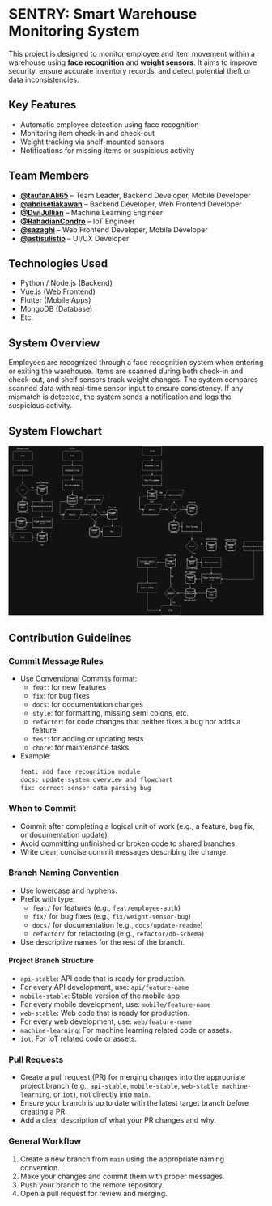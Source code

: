 # SENTRY: Smart Warehouse Monitoring System

This project is designed to monitor employee and item movement within a warehouse using **face recognition** and **weight sensors**. It aims to improve security, ensure accurate inventory records, and detect potential theft or data inconsistencies.

## Key Features
- Automatic employee detection using face recognition
- Monitoring item check-in and check-out
- Weight tracking via shelf-mounted sensors
- Notifications for missing items or suspicious activity

## Team Members
- **[@taufanAli65](https://github.com/taufanAli65)** – Team Leader, Backend Developer, Mobile Developer  
- **[@abdisetiakawan](https://github.com/abdisetiakawan)** – Backend Developer, Web Frontend Developer  
- **[@DwiJullian](https://github.com/DwiJullian)** – Machine Learning Engineer  
- **[@RahadianCondro](https://github.com/RahadianCondro)** – IoT Engineer  
- **[@sazaghi](https://github.com/sazaghi)** – Web Frontend Developer, Mobile Developer  
- **[@astisulistio](https://github.com/astisulistio)** – UI/UX Developer

## Technologies Used
- Python / Node.js (Backend)
- Vue.js (Web Frontend)
- Flutter (Mobile Apps)
- MongoDB (Database)
- Etc.

## System Overview
Employees are recognized through a face recognition system when entering or exiting the warehouse. Items are scanned during both check-in and check-out, and shelf sensors track weight changes. The system compares scanned data with real-time sensor input to ensure consistency. If any mismatch is detected, the system sends a notification and logs the suspicious activity.

## System Flowchart

![System Flowchart](docs/flowchart.jpg)

## Contribution Guidelines

### Commit Message Rules
- Use [Conventional Commits](https://www.conventionalcommits.org/) format:
  - `feat`: for new features
  - `fix`: for bug fixes
  - `docs`: for documentation changes
  - `style`: for formatting, missing semi colons, etc.
  - `refactor`: for code changes that neither fixes a bug nor adds a feature
  - `test`: for adding or updating tests
  - `chore`: for maintenance tasks
- Example:  
  ```
  feat: add face recognition module
  docs: update system overview and flowchart
  fix: correct sensor data parsing bug
  ```

### When to Commit
- Commit after completing a logical unit of work (e.g., a feature, bug fix, or documentation update).
- Avoid committing unfinished or broken code to shared branches.
- Write clear, concise commit messages describing the change.

### Branch Naming Convention
- Use lowercase and hyphens.
- Prefix with type:
  - `feat/` for features (e.g., `feat/employee-auth`)
  - `fix/` for bug fixes (e.g., `fix/weight-sensor-bug`)
  - `docs/` for documentation (e.g., `docs/update-readme`)
  - `refactor/` for refactoring (e.g., `refactor/db-schema`)
- Use descriptive names for the rest of the branch.

#### Project Branch Structure
- `api-stable`: API code that is ready for production.
- For every API development, use: `api/feature-name`
- `mobile-stable`: Stable version of the mobile app.
- For every mobile development, use: `mobile/feature-name`
- `web-stable`: Web code that is ready for production.
- For every web development, use: `web/feature-name`
- `machine-learning`: For machine learning related code or assets.
- `iot`: For IoT related code or assets.

### Pull Requests
- Create a pull request (PR) for merging changes into the appropriate project branch (e.g., `api-stable`, `mobile-stable`, `web-stable`, `machine-learning`, or `iot`), not directly into `main`.
- Ensure your branch is up to date with the latest target branch before creating a PR.
- Add a clear description of what your PR changes and why.

### General Workflow
1. Create a new branch from `main` using the appropriate naming convention.
2. Make your changes and commit them with proper messages.
3. Push your branch to the remote repository.
4. Open a pull request for review and merging.
